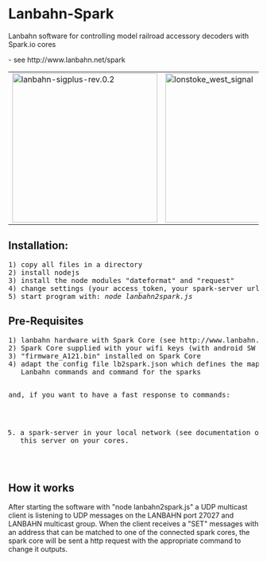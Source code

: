 Lanbahn-Spark
=============

<p>Lanbahn software for controlling model railroad accessory decoders with Spark.io cores</p>
<p> - see http://www.lanbahn.net/spark </p>

<table><tr><td>
<a href="http://www.lanbahn.net/wp-content/uploads/2014/12/lanbahn-sigplus-rev.0.21.png"><img src="http://www.lanbahn.net/wp-content/uploads/2014/12/lanbahn-sigplus-rev.0.21-292x300.png" alt="lanbahn-sigplus-rev.0.2" width="292" height="300" class="aligncenter size-medium wp-image-177" /></a></td><td>
<a href="http://www.lanbahn.net/wp-content/uploads/2014/12/lonstoke_west_signal.png"><img src="http://www.lanbahn.net/wp-content/uploads/2014/12/lonstoke_west_signal-227x300.png" alt="lonstoke_west_signal" width="227" height="300" class="aligncenter size-medium wp-image-181" /></a></td></tr></table>


<h2>Installation:</h2>
<pre>1) copy all files in a directory
2) install nodejs 
3) install the node modules "dateformat" and "request" 
4) change settings (your access_token, your spark-server url) in sparkconfig.js
5) start program with: <i>node lanbahn2spark.js</i>
</pre>

<h2>Pre-Requisites</h2>
<pre>1) lanbahn hardware with Spark Core (see http://www.lanbahn.net/spark )
2) Spark Core supplied with your wifi keys (with android SW on spark.io site)
3) "firmware_A121.bin" installed on Spark Core
4) adapt the config file lb2spark.json which defines the mappings between 
   Lanbahn commands and command for the sparks

and, if you want to have a fast response to commands: 

5) a spark-server in your local network (see documentation on http://docs.spark.io/ )
   and the keys of this server on your cores.
</pre>

<h2>How it works</h2>
<p>After starting the software with "node lanbahn2spark.js" a UDP multicast client 
is listening to UDP messages on the LANBAHN port 27027 and LANBAHN multicast group. 
When the client receives a "SET" messages with an address that can be matched to one 
of the connected spark cores, the spark core will be sent a http request with the 
appropriate command to change it outputs. </p>
